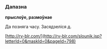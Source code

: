 ### Дапазна
**прыслоўе, размоўнае**

Да позняга часу. Засядзеліся д.

<a rel="author">[http://rv-blr.com/](http://rv-blr.com/slounik.jsp?letterId=0&maskId=0&pageId=798)</a>
